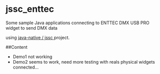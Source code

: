# jssc_enttec
Some sample Java applications connecting to ENTTEC DMX USB PRO widget to send DMX data

using  [ java-native / jssc ](https://github.com/java-native/jssc) project.

##Content
- Demo1 not working
- Demo2 seems to work, need more testing with reals physical widgets connected...

